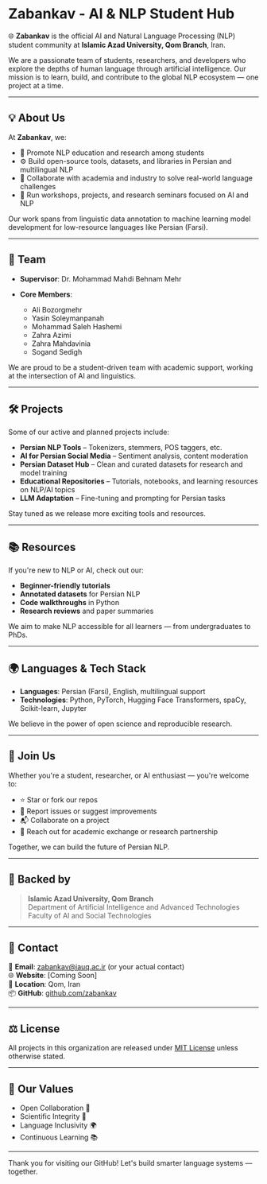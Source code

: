 # Zabankav - AI & NLP Student Hub

🌐 **Zabankav** is the official AI and Natural Language Processing (NLP) student community at **Islamic Azad University, Qom Branch**, Iran.

We are a passionate team of students, researchers, and developers who explore the depths of human language through artificial intelligence. Our mission is to learn, build, and contribute to the global NLP ecosystem — one project at a time.

---

## 💡 About Us

At **Zabankav**, we:

- 🧠 Promote NLP education and research among students  
- ⚙️ Build open-source tools, datasets, and libraries in Persian and multilingual NLP  
- 🤝 Collaborate with academia and industry to solve real-world language challenges  
- 🧪 Run workshops, projects, and research seminars focused on AI and NLP

Our work spans from linguistic data annotation to machine learning model development for low-resource languages like Persian (Farsi).

---

## 👥 Team

- **Supervisor**: Dr. Mohammad Mahdi Behnam Mehr

- **Core Members**:
  - Ali Bozorgmehr  
  - Yasin Soleymanpanah  
  - Mohammad Saleh Hashemi  
  - Zahra Azimi  
  - Zahra Mahdavinia  
  - Sogand Sedigh

We are proud to be a student-driven team with academic support, working at the intersection of AI and linguistics.

---

## 🛠️ Projects

Some of our active and planned projects include:

- **Persian NLP Tools** – Tokenizers, stemmers, POS taggers, etc.  
- **AI for Persian Social Media** – Sentiment analysis, content moderation  
- **Persian Dataset Hub** – Clean and curated datasets for research and model training  
- **Educational Repositories** – Tutorials, notebooks, and learning resources on NLP/AI topics  
- **LLM Adaptation** – Fine-tuning and prompting for Persian tasks

Stay tuned as we release more exciting tools and resources.

---

## 📚 Resources

If you're new to NLP or AI, check out our:

- **Beginner-friendly tutorials**  
- **Annotated datasets** for Persian NLP  
- **Code walkthroughs** in Python  
- **Research reviews** and paper summaries

We aim to make NLP accessible for all learners — from undergraduates to PhDs.

---

## 🌍 Languages & Tech Stack

- **Languages**: Persian (Farsi), English, multilingual support  
- **Technologies**: Python, PyTorch, Hugging Face Transformers, spaCy, Scikit-learn, Jupyter

We believe in the power of open science and reproducible research.

---

## 🤝 Join Us

Whether you're a student, researcher, or AI enthusiast — you're welcome to:

- ⭐ Star or fork our repos  
- 🐞 Report issues or suggest improvements  
- 📬 Collaborate on a project  
- 💬 Reach out for academic exchange or research partnership

Together, we can build the future of Persian NLP.

---

## 🏫 Backed by

> **Islamic Azad University, Qom Branch**  
> Department of Artificial Intelligence and Advanced Technologies  
> Faculty of AI and Social Technologies  

---

## 📩 Contact

📧 **Email**: zabankav@iauq.ac.ir (or your actual contact)  
🌐 **Website**: [Coming Soon]  
📍 **Location**: Qom, Iran  
📦 **GitHub**: [github.com/zabankav](https://github.com/zabankav)

---

## ⚖️ License

All projects in this organization are released under [MIT License](./LICENSE) unless otherwise stated.

---

## 🧭 Our Values

- Open Collaboration 🤝  
- Scientific Integrity 📑  
- Language Inclusivity 🌍  
- Continuous Learning 📚  

---

Thank you for visiting our GitHub! Let's build smarter language systems — together.
